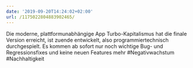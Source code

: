 ```yaml
---
date: '2019-09-20T14:24:02+02:00'
url: /1175022804883902465/
---
```

Die moderne, plattformunabhängige App Turbo-Kapitalismus hat die finale Version erreicht, ist zuende entwickelt, also programmiertechnisch durchgespielt. Es kommen ab sofort nur noch wichtige Bug- und Regressionsfixes und keine neuen Features mehr #Negativwachstum #Nachhaltigkeit
